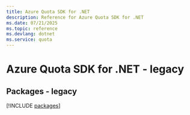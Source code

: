 ```yaml
---
title: Azure Quota SDK for .NET
description: Reference for Azure Quota SDK for .NET
ms.date: 07/21/2025
ms.topic: reference
ms.devlang: dotnet
ms.service: quota
---
```

# Azure Quota SDK for .NET - legacy
## Packages - legacy
[!INCLUDE [packages](quota-index.md)]